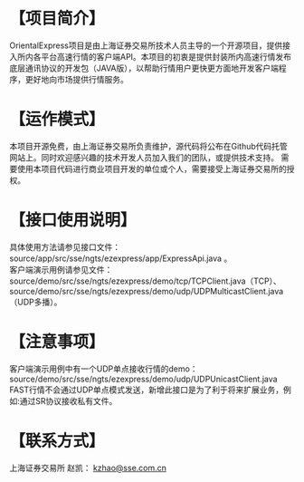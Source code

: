 【项目简介】
================

OrientalExpress项目是由上海证券交易所技术人员主导的一个开源项目，提供接入所内各平台高速行情的客户端API。本项目的初衷是提供封装所内高速行情发布底层通讯协议的开发包（JAVA版），以帮助行情用户更快更方面地开发客户端程序，更好地向市场提供行情服务。

【运作模式】
================

本项目开源免费，由上海证券交易所负责维护，源代码将公布在Github代码托管网站上。同时欢迎感兴趣的技术开发人员加入我们的团队，或提供技术支持。 需要使用本项目代码进行商业项目开发的单位或个人，需要接受上海证券交易所的授权。

【接口使用说明】  
================

具体使用方法请参见接口文件：source/app/src/sse/ngts/ezexpress/app/ExpressApi.java 。<br>
客户端演示用例请参见文件： source/demo/src/sse/ngts/ezexpress/demo/tcp/TCPClient.java（TCP）、source/demo/src/sse/ngts/ezexpress/demo/udp/UDPMulticastClient.java（UDP多播）。

【注意事项】
================

客户端演示用例中有一个UDP单点接收行情的demo：source/demo/src/sse/ngts/ezexpress/demo/udp/UDPUnicastClient.java<br>
FAST行情不会通过UDP单点模式发送，新增此接口是为了利于将来扩展业务，例如:通过SR协议接收私有文件。


【联系方式】
================

上海证券交易所  赵凯： kzhao@sse.com.cn
